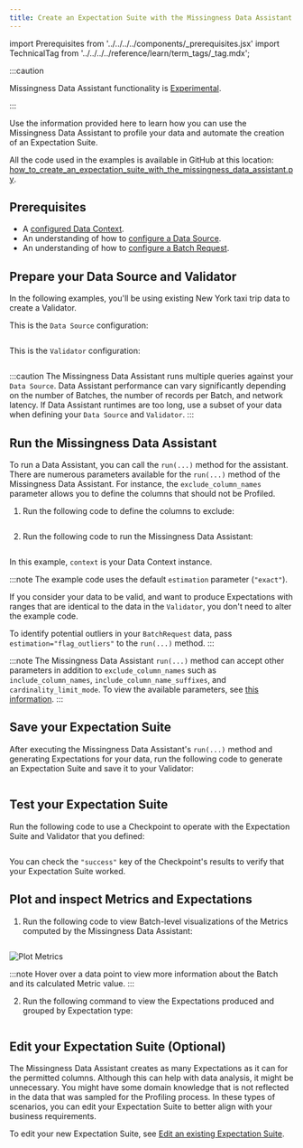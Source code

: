 ```yaml
---
title: Create an Expectation Suite with the Missingness Data Assistant
---
```


import Prerequisites from '../../../../components/_prerequisites.jsx'
import TechnicalTag from '../../../../reference/learn/term_tags/_tag.mdx';

:::caution

Missingness Data Assistant functionality is [Experimental](/oss/contributing/contributing_maturity.md).

:::

Use the information provided here to learn how you can use the Missingness Data Assistant to profile your data and automate the creation of an Expectation Suite.

All the code used in the examples is available in GitHub at this location: [how_to_create_an_expectation_suite_with_the_missingness_data_assistant.py](https://github.com/great-expectations/great_expectations/blob/develop/docs/docusaurus/docs/oss/guides/expectations/data_assistants/how_to_create_an_expectation_suite_with_the_missingness_data_assistant.py).

## Prerequisites

<Prerequisites>

- A [configured Data Context](/oss/guides/setup/configuring_data_contexts/instantiating_data_contexts/instantiate_data_context.md).
- An understanding of how to [configure a Data Source](../../connecting_to_your_data/connect_to_data_lp.md).
- An understanding of how to [configure a Batch Request](/oss/guides/connecting_to_your_data/fluent/batch_requests/how_to_request_data_from_a_data_asset.md).

</Prerequisites>

## Prepare your Data Source and Validator

In the following examples, you'll be using existing New York taxi trip data to create a Validator.

This is the `Data Source` configuration:
 
```python name="version-0.18.8 docs/docusaurus/docs/oss/guides/expectations/data_assistants/how_to_create_an_expectation_suite_with_the_missingness_data_assistant.py datasource_config"
```

This is the `Validator` configuration:

```python name="version-0.18.8 docs/docusaurus/docs/oss/guides/expectations/data_assistants/how_to_create_an_expectation_suite_with_the_missingness_data_assistant.py validator"
```

:::caution
The Missingness Data Assistant runs multiple queries against your `Data Source`. Data Assistant performance can vary significantly depending on the number of Batches, the number of records per Batch, and network latency. If Data Assistant runtimes are too long, use a subset of your data when defining your `Data Source` and `Validator`.
:::

## Run the Missingness Data Assistant

To run a Data Assistant, you can call the `run(...)` method for the assistant. There are numerous parameters available for the `run(...)` method of the Missingness Data Assistant. For instance, the `exclude_column_names` parameter allows you to define the columns that should not be Profiled.

1. Run the following code to define the columns to exclude:

  ```python name="version-0.18.8 docs/docusaurus/docs/oss/guides/expectations/data_assistants/how_to_create_an_expectation_suite_with_the_missingness_data_assistant.py exclude_column_names"
  ```

2. Run the following code to run the Missingness Data Assistant:

  ```python name="version-0.18.8 docs/docusaurus/docs/oss/guides/expectations/data_assistants/how_to_create_an_expectation_suite_with_the_missingness_data_assistant.py data_assistant_result"
  ```

  In this example, `context` is your Data Context instance.

  :::note
  The example code uses the default `estimation` parameter (`"exact"`).

  If you consider your data to be valid, and want to produce Expectations with ranges that are identical to the data in the `Validator`, you don't need to alter the example code. 
  
  To identify potential outliers in your `BatchRequest` data, pass `estimation="flag_outliers"` to the `run(...)` method.
  :::

  :::note
  The Missingness Data Assistant `run(...)` method can accept other parameters in addition to `exclude_column_names` such as `include_column_names`, `include_column_name_suffixes`, and `cardinality_limit_mode`. To view the available parameters, see [this information](https://github.com/great-expectations/great_expectations/blob/develop/great_expectations/rule_based_profiler/data_assistant/column_value_missing_data_assistant.py#L44).
  :::

## Save your Expectation Suite

After executing the Missingness Data Assistant's `run(...)` method and generating Expectations for your data, run the following code to generate an Expectation Suite and save it to your Validator:

  ```python name="version-0.18.8 docs/docusaurus/docs/oss/guides/expectations/data_assistants/how_to_create_an_expectation_suite_with_the_missingness_data_assistant.py save_validator"
  ```
## Test your Expectation Suite

Run the following code to use a Checkpoint to operate with the Expectation Suite and Validator that you defined:

  ```python name="version-0.18.8 docs/docusaurus/docs/oss/guides/expectations/data_assistants/how_to_create_an_expectation_suite_with_the_missingness_data_assistant.py checkpoint"
  ```

You can check the `"success"` key of the Checkpoint's results to verify that your Expectation Suite worked.

## Plot and inspect Metrics and Expectations

1. Run the following code to view Batch-level visualizations of the Metrics computed by the Missingness Data Assistant:

  ```python name="version-0.18.8 docs/docusaurus/docs/oss/guides/expectations/data_assistants/how_to_create_an_expectation_suite_with_the_missingness_data_assistant.py plot_metrics"
  ```

  ![Plot Metrics](/docs/oss/images/data_assistant_plot_metrics.png)

  :::note
  Hover over a data point to view more information about the Batch and its calculated Metric value.
  :::

2. Run the following command to view the Expectations produced and grouped by Expectation type:

  ```python name="version-0.18.8 docs/docusaurus/docs/oss/guides/expectations/data_assistants/how_to_create_an_expectation_suite_with_the_missingness_data_assistant.py show_expectations_by_expectation_type"
  ```

## Edit your Expectation Suite (Optional)

The Missingness Data Assistant creates as many Expectations as it can for the permitted columns. Although this can help with data analysis, it might be unnecessary.  You might have some domain knowledge that is not reflected in the data that was sampled for the Profiling process. In these types of scenarios, you can edit your Expectation Suite to better align with your business requirements.

To edit your new Expectation Suite, see [Edit an existing Expectation Suite](/oss/guides/expectations/how_to_edit_an_existing_expectationsuite.md).